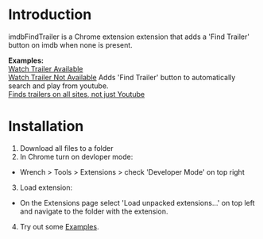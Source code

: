 # Introduction

imdbFindTrailer is a Chrome extension extension that adds a 'Find Trailer' button on imdb when none is present.

**Examples:**  
[Watch Trailer Available](http://www.imdb.com/title/tt0468489/)  
[Watch Trailer Not Available](http://www.imdb.com/title/tt0401420/) Adds 'Find Trailer' button to automatically search and play from youtube.  
[Finds trailers on all sites, not just Youtube](http://www.imdb.com/title/tt2186042/)  

# Installation
1. Download all files to a folder
2. In Chrome turn on devloper mode:
  * Wrench > Tools > Extensions > check 'Developer Mode' on top right
3. Load extension:
  * On the Extensions page select 'Load unpacked extensions...' on top left and navigate to the folder with the extension.
4. Try out some [Examples](https://github.com/kalensk/imdb_FindTrailer-Extension/blob/master/README.md#introduction).